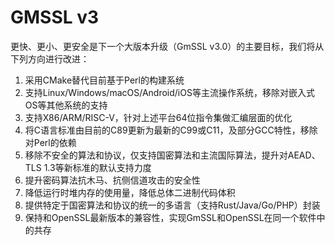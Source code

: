 # GMSSL v3



更快、更小、更安全是下一个大版本升级（GmSSL v3.0）的主要目标，我们将从下列方向进行改进：

1. 采用CMake替代目前基于Perl的构建系统
2. 支持Linux/Windows/macOS/Android/iOS等主流操作系统，移除对嵌入式OS等其他系统的支持
3. 支持X86/ARM/RISC-V，针对上述平台64位指令集做汇编层面的优化
4. 将C语言标准由目前的C89更新为最新的C99或C11，及部分GCC特性，移除对Perl的依赖
5. 移除不安全的算法和协议，仅支持国密算法和主流国际算法，提升对AEAD、TLS 1.3等新标准的默认支持力度
6. 提升密码算法抗木马、抗侧信道攻击的安全性
7. 降低运行时堆内存的使用量，降低总体二进制代码体积
8. 提供特定于国密算法和协议的统一的多语言（支持Rust/Java/Go/PHP）封装
9. 保持和OpenSSL最新版本的兼容性，实现GmSSL和OpenSSL在同一个软件中的共存

